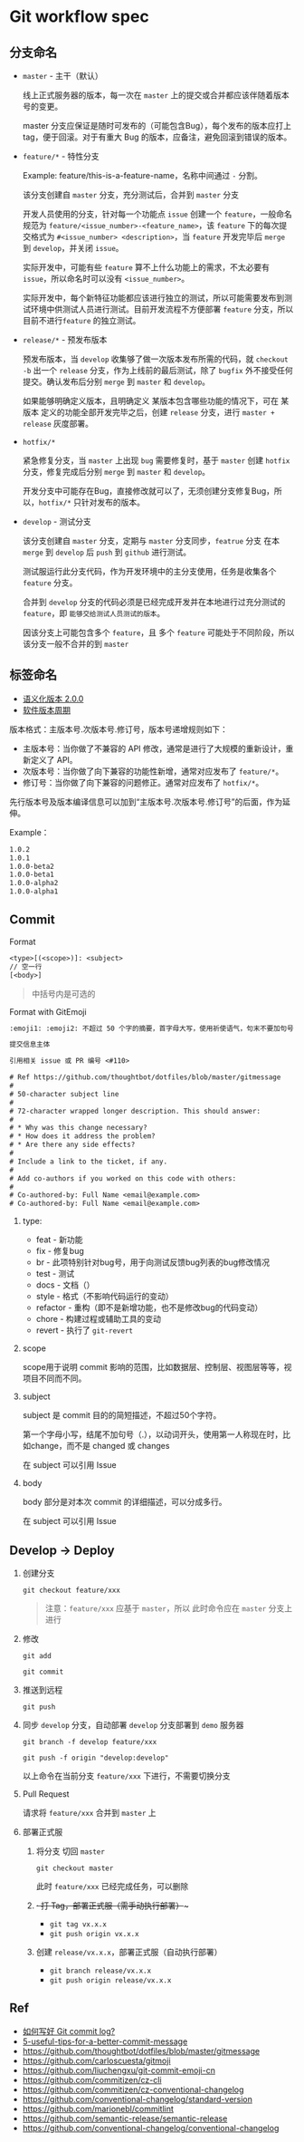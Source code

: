 # Git workflow spec

## 分支命名

* `master` - 主干（默认）

    线上正式服务器的版本，每一次在 `master` 上的提交或合并都应该伴随着版本号的变更。

    master 分支应保证是随时可发布的（可能包含Bug），每个发布的版本应打上 tag，便于回滚。对于有重大 Bug 的版本，应备注，避免回滚到错误的版本。

* `feature/*` - 特性分支

    Example: feature/this-is-a-feature-name，名称中间通过 `-` 分割。

    该分支创建自 `master` 分支，充分测试后，合并到 `master` 分支

    开发人员使用的分支，针对每一个功能点 `issue` 创建一个 `feature`，一般命名规范为 `feature/<issue_number>-<feature_name>`，该 `feature` 下的每次提交格式为 `#<issue_number> <description>`，当 `feature` 开发完毕后 `merge` 到 `develop`，并关闭 `issue`。

    实际开发中，可能有些 `feature` 算不上什么功能上的需求，不太必要有 `issue`，所以命名时可以没有 `<issue_number>`。

    实际开发中，每个新特征功能都应该进行独立的测试，所以可能需要发布到测试环境中供测试人员进行测试。目前开发流程不方便部署 `feature` 分支，所以目前不进行`feature` 的独立测试。

* `release/*` - 预发布版本

    预发布版本，当 `develop` 收集够了做一次版本发布所需的代码，就 `checkout -b` 出一个 `release` 分支，作为上线前的最后测试，除了 `bugfix` 外不接受任何提交。确认发布后分别 `merge` 到 `master` 和 `develop`。

    如果能够明确定义版本，且明确定义 某版本包含哪些功能的情况下，可在 某版本 定义的功能全部开发完毕之后，创建 `release` 分支，进行 `master + release` 灰度部署。

* `hotfix/*`

    紧急修复分支，当 `master` 上出现 `bug` 需要修复时，基于 `master` 创建 `hotfix` 分支，修复完成后分别 `merge` 到 `master` 和 `develop`。

    开发分支中可能存在Bug，直接修改就可以了，无须创建分支修复Bug，所以，`hotfix/*` 只针对发布的版本。

* `develop` - 测试分支

    该分支创建自 `master` 分支，定期与 `master` 分支同步，`featrue` 分支 在本 `merge` 到 `develop` 后 `push` 到 `github` 进行测试。

    测试服运行此分支代码，作为开发环境中的主分支使用，任务是收集各个 `feature` 分支。

    合并到 `develop` 分支的代码必须是已经完成开发并在本地进行过充分测试的 `feature`，即 `能够交给测试人员测试的版本`。

    因该分支上可能包含多个 `feature`，且 多个 `feature` 可能处于不同阶段，所以该分支一般不合并的到 `master`

## 标签命名

* [语义化版本 2.0.0](https://semver.org/lang/zh-CN/)
* [软件版本周期](https://en.wikipedia.org/wiki/Software_release_life_cycle)

版本格式：主版本号.次版本号.修订号，版本号递增规则如下：

* 主版本号：当你做了不兼容的 API 修改，通常是进行了大规模的重新设计，重新定义了 API。
* 次版本号：当你做了向下兼容的功能性新增，通常对应发布了 `feature/*`。
* 修订号：当你做了向下兼容的问题修正。通常对应发布了 `hotfix/*`。

先行版本号及版本编译信息可以加到“主版本号.次版本号.修订号”的后面，作为延伸。

Example：

```txt
1.0.2
1.0.1
1.0.0-beta2
1.0.0-beta1
1.0.0-alpha2
1.0.0-alpha1
```

## Commit

Format

```txt
<type>[(<scope>)]: <subject>
// 空一行
[<body>]
```

> 中括号内是可选的

Format with GitEmoji

```txt
:emoji1: :emoji2: 不超过 50 个字的摘要，首字母大写，使用祈使语气，句末不要加句号

提交信息主体

引用相关 issue 或 PR 编号 <#110>
```


```txt
# Ref https://github.com/thoughtbot/dotfiles/blob/master/gitmessage
#
# 50-character subject line
#
# 72-character wrapped longer description. This should answer:
#
# * Why was this change necessary?
# * How does it address the problem?
# * Are there any side effects?
#
# Include a link to the ticket, if any.
#
# Add co-authors if you worked on this code with others:
#
# Co-authored-by: Full Name <email@example.com>
# Co-authored-by: Full Name <email@example.com>
```

1. type:

    * feat - 新功能
    * fix - 修复bug
    * br - 此项特别针对bug号，用于向测试反馈bug列表的bug修改情况
    * test - 测试
    * docs - 文档（）
    * style - 格式（不影响代码运行的变动）
    * refactor - 重构（即不是新增功能，也不是修改bug的代码变动）
    * chore - 构建过程或辅助工具的变动
    * revert - 执行了 `git-revert`

2. scope

    scope用于说明 commit 影响的范围，比如数据层、控制层、视图层等等，视项目不同而不同。

3. subject

    subject 是 commit 目的的简短描述，不超过50个字符。

    第一个字母小写，结尾不加句号（.），以动词开头，使用第一人称现在时，比如change，而不是 changed 或 changes

    在 subject 可以引用 Issue

4. body

    body 部分是对本次 commit 的详细描述，可以分成多行。

    在 subject 可以引用 Issue

## Develop -> Deploy

1. 创建分支

    `git checkout feature/xxx`

    > 注意：`feature/xxx` 应基于 `master`，所以 此时命令应在 `master` 分支上进行

1. 修改

    `git add`

    `git commit`

1. 推送到远程

    `git push`

1. 同步 `develop` 分支，自动部署 `develop` 分支部署到 `demo` 服务器

    `git branch -f develop feature/xxx`

    `git push -f origin "develop:develop"`

    以上命令在当前分支 `feature/xxx` 下进行，不需要切换分支

1. Pull Request

    请求将 `feature/xxx` 合并到 `master` 上

1. 部署正式服

    1. 将分支 切回 `master`

        `git checkout master`

        此时 `feature/xxx` 已经完成任务，可以删除

    2. ~~· 打 Tag，部署正式服（需手动执行部署）~~~

        * `git tag vx.x.x`
        * `git push origin vx.x.x`

    3. 创建 `release/vx.x.x`，部署正式服（自动执行部署）

        * `git branch release/vx.x.x`
        * `git push origin release/vx.x.x`

## Ref

* [如何写好 Git commit log?](https://www.zhihu.com/question/21209619)
* [5-useful-tips-for-a-better-commit-message](https://robots.thoughtbot.com/5-useful-tips-for-a-better-commit-message)
* https://github.com/thoughtbot/dotfiles/blob/master/gitmessage
* https://github.com/carloscuesta/gitmoji
* https://github.com/liuchengxu/git-commit-emoji-cn
* https://github.com/commitizen/cz-cli
* https://github.com/commitizen/cz-conventional-changelog
* https://github.com/conventional-changelog/standard-version
* https://github.com/marionebl/commitlint
* https://github.com/semantic-release/semantic-release
* https://github.com/conventional-changelog/conventional-changelog
